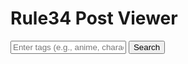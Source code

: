 <!DOCTYPE html>
<html lang="en">
<head>
  <meta charset="UTF-8">
  <meta name="viewport" content="width=device-width, initial-scale=1.0">
  <title>Rule34 Post Viewer</title>
  <link rel="stylesheet" href="https://cdn.jsdelivr.net/npm/bootstrap@5.3.0/dist/css/bootstrap.min.css">
  <style>
    .post {
      margin: 15px 0;
    }
    .post img {
      max-width: 100%;
      border-radius: 8px;
    }
  </style>
</head>
<body>
  <div class="container">
    <h1 class="mt-5">Rule34 Post Viewer</h1>
    <form id="searchForm" class="my-3">
      <div class="input-group">
        <input type="text" id="tags" class="form-control" placeholder="Enter tags (e.g., anime, character)">
        <button type="submit" class="btn btn-primary">Search</button>
      </div>
    </form>
    <div id="postContainer" class="row"></div>
    <nav id="pagination" class="mt-4">
      <ul class="pagination justify-content-center"></ul>
    </nav>
  </div>

  <script>
    const apiBase = "https://api.rule34.xxx/index.php?page=dapi&s=post&q=index";
    const postContainer = document.getElementById("postContainer");
    const pagination = document.getElementById("pagination");
    let currentPage = 1;

    async function fetchPosts(tags = "", page = 1) {
      try {
        const url = `${apiBase}&json=1&tags=${tags}&pid=${page - 1}&limit=20`;
        const response = await fetch(url);
        const data = await response.json();
        renderPosts(data);
      } catch (error) {
        console.error("Error fetching posts:", error);
        postContainer.innerHTML = "<p class='text-danger'>Failed to load posts.</p>";
      }
    }

    function renderPosts(posts) {
      postContainer.innerHTML = "";
      if (!posts || posts.length === 0) {
        postContainer.innerHTML = "<p>No results found.</p>";
        return;
      }
      posts.forEach(post => {
        const postHTML = `
          <div class="col-md-3 post">
            <div class="card">
              <img src="${post.preview_url}" alt="Post Preview" class="card-img-top">
              <div class="card-body">
                <h5 class="card-title">Post ID: ${post.id}</h5>
                <a href="${post.file_url}" target="_blank" class="btn btn-primary btn-sm">View Full Image</a>
              </div>
            </div>
          </div>`;
        postContainer.insertAdjacentHTML("beforeend", postHTML);
      });
    }

    function setupPagination(tags) {
      pagination.innerHTML = `
        <li class="page-item ${currentPage === 1 ? "disabled" : ""}">
          <a class="page-link" href="#" data-page="${currentPage - 1}">Previous</a>
        </li>
        <li class="page-item">
          <a class="page-link" href="#" data-page="${currentPage + 1}">Next</a>
        </li>`;
    }

    document.getElementById("searchForm").addEventListener("submit", (e) => {
      e.preventDefault();
      const tags = document.getElementById("tags").value;
      currentPage = 1;
      fetchPosts(tags, currentPage);
      setupPagination(tags);
    });

    pagination.addEventListener("click", (e) => {
      if (e.target.tagName === "A") {
        e.preventDefault();
        const tags = document.getElementById("tags").value;
        const page = parseInt(e.target.getAttribute("data-page"), 10);
        if (page > 0) {
          currentPage = page;
          fetchPosts(tags, currentPage);
          setupPagination(tags);
        }
      }
    });

    // Initial fetch
    fetchPosts();
  </script>
</body>
</html>
